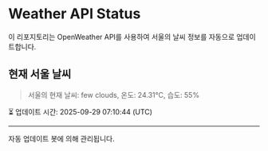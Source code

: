 
# Weather API Status

이 리포지토리는 OpenWeather API를 사용하여 서울의 날씨 정보를 자동으로 업데이트합니다.

## 현재 서울 날씨
> 서울의 현재 날씨: few clouds, 온도: 24.31°C, 습도: 55%

⏳ 업데이트 시간: 2025-09-29 07:10:44 (UTC)

---
자동 업데이트 봇에 의해 관리됩니다.
